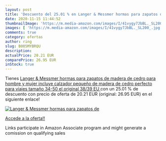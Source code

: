 ```yaml
---
layout: post
title: 'Descuento del 25.01 % en Langer & Messmer hormas para zapatos de '
date: 2020-11-15 11:44:52
thumbnailImage: 'https://m.media-amazon.com/images/I/41vygy7JbBL._SL200_.jpg'
images: [ 'https://m.media-amazon.com/images/I/41vygy7JbBL._SL200_.jpg' ]
comments: true
category: ofertas
author: ring
slug: B005MYBRQU
description:
actualPrice: 20.21 EUR
comparePrice: 26.95 EUR
inStock: true
---
```


Tienes [Langer & Messmer hormas para zapatos de madera de cedro  para hombre y mujer   incluye calzador pequeño de madera de cedro  perfecto para viajes tamaño 34-50  el original  38/39 EU ](https://www.amazon.es/dp/B005MYBRQU/?tag=tolees-21) con un 25.01 % de descuento con precio de oferta de 20.21 EUR (original: 26.95 EUR) en el siguiente enlace!

[![Langer & Messmer hormas para zapatos de ](https://m.media-amazon.com/images/I/41vygy7JbBL._SL200_.jpg)](https://www.amazon.es/dp/B005MYBRQU/?tag=tolees-21)

[Accede a la oferta!!](https://www.amazon.es/dp/B005MYBRQU/?tag=tolees-21)

Links participate in Amazon Associate program and might generate a comission on qualifying sales


